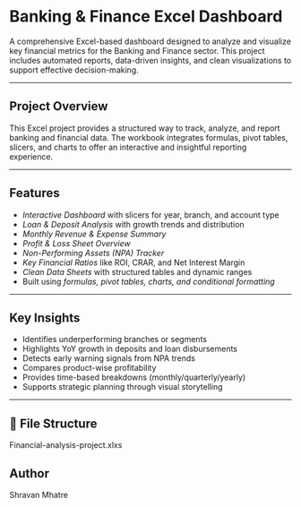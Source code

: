 #  Banking & Finance Excel Dashboard

A comprehensive Excel-based dashboard designed to analyze and visualize key financial metrics for the Banking and Finance sector. This project includes automated reports, data-driven insights, and clean visualizations to support effective decision-making.

---

## Project Overview

This Excel project provides a structured way to track, analyze, and report banking and financial data. The workbook integrates formulas, pivot tables, slicers, and charts to offer an interactive and insightful reporting experience.

---

##  Features

- *Interactive Dashboard* with slicers for year, branch, and account type
- *Loan & Deposit Analysis* with growth trends and distribution
- *Monthly Revenue & Expense Summary*
- *Profit & Loss Sheet Overview*
- *Non-Performing Assets (NPA) Tracker*
- *Key Financial Ratios* like ROI, CRAR, and Net Interest Margin
- *Clean Data Sheets* with structured tables and dynamic ranges
- Built using *formulas, pivot tables, charts, and conditional formatting*

---

##  Key Insights

-  Identifies underperforming branches or segments
-  Highlights YoY growth in deposits and loan disbursements
-  Detects early warning signals from NPA trends
-  Compares product-wise profitability
-  Provides time-based breakdowns (monthly/quarterly/yearly)
-  Supports strategic planning through visual storytelling

---

## 📁 File Structure
Financial-analysis-project.xlxs


## Author
Shravan Mhatre
